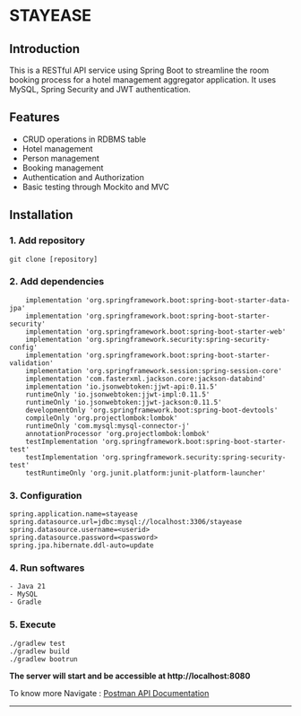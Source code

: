 # STAYEASE



## Introduction

This is a RESTful API service using Spring Boot to streamline the room booking process for a hotel management aggregator application. It uses MySQL, Spring Security and JWT authentication.



## Features

- CRUD operations in RDBMS table
- Hotel management
- Person management
- Booking management
- Authentication and Authorization
- Basic testing through Mockito and MVC


## Installation



### 1. Add repository
```
git clone [repository]
```


### 2. Add dependencies
```
	implementation 'org.springframework.boot:spring-boot-starter-data-jpa'
	implementation 'org.springframework.boot:spring-boot-starter-security'
	implementation 'org.springframework.boot:spring-boot-starter-web'
	implementation 'org.springframework.security:spring-security-config'
	implementation 'org.springframework.boot:spring-boot-starter-validation'
	implementation 'org.springframework.session:spring-session-core'
	implementation 'com.fasterxml.jackson.core:jackson-databind'
	implementation 'io.jsonwebtoken:jjwt-api:0.11.5'
	runtimeOnly 'io.jsonwebtoken:jjwt-impl:0.11.5'
	runtimeOnly 'io.jsonwebtoken:jjwt-jackson:0.11.5'
	developmentOnly 'org.springframework.boot:spring-boot-devtools'
	compileOnly 'org.projectlombok:lombok'
	runtimeOnly 'com.mysql:mysql-connector-j'
	annotationProcessor 'org.projectlombok:lombok'
	testImplementation 'org.springframework.boot:spring-boot-starter-test'
	testImplementation 'org.springframework.security:spring-security-test'
	testRuntimeOnly 'org.junit.platform:junit-platform-launcher'
```

### 3. Configuration 
```
spring.application.name=stayease
spring.datasource.url=jdbc:mysql://localhost:3306/stayease
spring.datasource.username=<userid>
spring.datasource.password=<password>
spring.jpa.hibernate.ddl-auto=update
```


### 4. Run softwares
```
- Java 21
- MySQL
- Gradle
``` 


### 5. Execute
```
./gradlew test
./gradlew build
./gradlew bootrun
```


**The server will start and be accessible at http://localhost:8080**


To know more Navigate : [Postman API Documentation](https://www.postman.com/technical-cosmonaut-13105159/workspace/my-workspace/collection/36174974-4b6f09d9-0d43-40f8-97e8-2615f5435328?action=share&creator=36174974)
___
